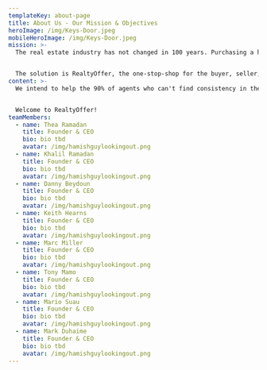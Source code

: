 ```yaml
---
templateKey: about-page
title: About Us - Our Mission & Objectives
heroImage: /img/Keys-Door.jpeg
mobileHeroImage: /img/Keys-Door.jpeg
mission: >-
  The real estate industry has not changed in 100 years. Purchasing a home is often the largest transaction a consumer will make in their lifetime, and yet many are still confused and uneducated about the process. Sellers are paying too much commission, buyers are spending more than they need to, and agents are spending thousands of dollars on wasted marketing and leads that go nowhere. Additionally, the real estate market is one of the hardest industries to break into, with 10% of agents cornering the market while the remaining 90% struggle to close a deal.


  The solution is RealtyOffer, the one-stop-shop for the buyer, seller, and agent. RealtyOffer will connect the consumer with the agent, while removing the upfront negotiation out of the way. Our AI-Digitized platform will be the first of its kinds to enable savings for all parties involved in a real estate transaction: the seller, the buyer, and the agent.
content: >-
  We intend to help the 90% of agents who can't find consistency in the real estate business and educate the 90% of consumers that are unaware of certain incentives they can take advantge of. Agents will have consistent opportunities at their fingertips without needing to spend thousands on wasted marketing. Agents simply offer the charge less commission to sell a home or offer part of their commission to a consumer that wants to purchase a home; pure savings for all parties involved.


  Welcome to RealtyOffer!
teamMembers:
  - name: Thea Ramadan
    title: Founder & CEO
    bio: bio tbd
    avatar: /img/hamishguylookingout.png
  - name: Khalil Ramadan
    title: Founder & CEO
    bio: bio tbd
    avatar: /img/hamishguylookingout.png
  - name: Danny Beydoun
    title: Founder & CEO
    bio: bio tbd
    avatar: /img/hamishguylookingout.png
  - name: Keith Hearns
    title: Founder & CEO
    bio: bio tbd
    avatar: /img/hamishguylookingout.png
  - name: Marc Miller
    title: Founder & CEO
    bio: bio tbd
    avatar: /img/hamishguylookingout.png
  - name: Tony Mamo
    title: Founder & CEO
    bio: bio tbd
    avatar: /img/hamishguylookingout.png
  - name: Mario Suau
    title: Founder & CEO
    bio: bio tbd
    avatar: /img/hamishguylookingout.png
  - name: Mark Duhaime
    title: Founder & CEO
    bio: bio tbd
    avatar: /img/hamishguylookingout.png
---
```

